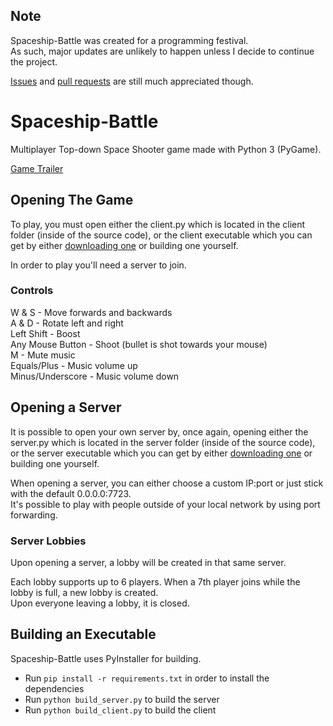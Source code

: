 ## Note
Spaceship-Battle was created for a programming festival.  
As such, major updates are unlikely to happen unless I decide to continue the project.

[Issues](https://github.com/D4isDAVID/Spaceship-Battle/issues/) and [pull requests](https://github.com/D4isDAVID/Spaceship-Battle/pulls) are still much appreciated though. 

# Spaceship-Battle
Multiplayer Top-down Space Shooter game made with Python 3 (PyGame).

[Game Trailer](https://www.youtube.com/watch?v=hjskJzHCGd8)

## Opening The Game
To play, you must open either the client.py which is located in the client folder (inside of the source code), or the client executable which you can get by either [downloading one](https://github.com/D4isDAVID/Spaceship-Battle/releases) or building one yourself.

In order to play you'll need a server to join.

### Controls

W & S - Move forwards and backwards  
A & D - Rotate left and right  
Left Shift - Boost  
Any Mouse Button - Shoot (bullet is shot towards your mouse)  
M - Mute music  
Equals/Plus - Music volume up  
Minus/Underscore - Music volume down

## Opening a Server
It is possible to open your own server by, once again, opening either the server.py which is located in the server folder (inside of the source code), or the server executable which you can get by either [downloading one](https://github.com/D4isDAVID/Spaceship-Battle/releases) or building one yourself.

When opening a server, you can either choose a custom IP:port or just stick with the default 0.0.0.0:7723.  
It's possible to play with people outside of your local network by using port forwarding.

### Server Lobbies
Upon opening a server, a lobby will be created in that same server.

Each lobby supports up to 6 players. When a 7th player joins while the lobby is full, a new lobby is created.  
Upon everyone leaving a lobby, it is closed.

## Building an Executable
Spaceship-Battle uses PyInstaller for building.
* Run `pip install -r requirements.txt` in order to install the dependencies
* Run `python build_server.py` to build the server
* Run `python build_client.py` to build the client
